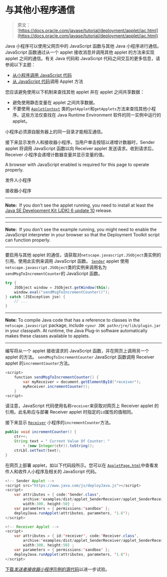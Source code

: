 # 与其他小程序通信

> 原文： [https://docs.oracle.com/javase/tutorial/deployment/applet/iac.html](https://docs.oracle.com/javase/tutorial/deployment/applet/iac.html)

Java 小程序可以使用父网页中的 JavaScript 函数与其他 Java 小程序进行通信。 JavaScript 函数通过从一个 applet 接收消息并调用其他 applet 的方法来实现 applet 之间的通信。有关 Java 代码和 JavaScript 代码之间交互的更多信息，请参阅以下主题：

*   [从小程序调用 JavaScript 代码](../applet/invokingJavaScriptFromApplet.html)
*   [从 JavaScript 代码](../applet/invokingAppletMethodsFromJavaScript.html)调用 Applet 方法

您应该避免使用以下机制来查找其他 applet 并在 applet 之间共享数据：

*   避免使用静态变量在 applet 之间共享数据。
*   不要使用 [`AppletContext`](https://docs.oracle.com/javase/8/docs/api/java/applet/AppletContext.html) 类的`getApplet`和`getApplets`方法来查找其他小程序。这些方法仅查找在 Java Runtime Environment 软件的同一实例中运行的 applet。

小程序必须源自服务器上的同一目录才能相互通信。

接下来显示发件人和接收器小程序。当用户单击按钮以递增计数器时，Sender applet 将调用 JavaScript 函数以向 Receiver applet 发送请求。收到请求后，Receiver 小程序会递增计数器变量并显示变量的值。

<noscript>A browser with JavaScript enabled is required for this page to operate properly.</noscript>

发件人小程序

接收器小程序

* * *

**Note:**  If you don't see the applet running, you need to install at least the [Java SE Development Kit (JDK) 6 update 10](http://www.oracle.com/technetwork/java/javase/downloads/index.html) release.

* * *

* * *

**Note:**  If you don't see the example running, you might need to enable the JavaScript interpreter in your browser so that the Deployment Toolkit script can function properly.

* * *

要启用与其他 applet 的通信，请获取对`netscape.javascript.JSObject`类实例的引用。使用此实例来调用 JavaScript 函数。 [`Sender`](examples/applet_SenderReceiver/src/Sender.java) applet 使用`netscape.javascript.JSObject`类的实例来调用名为`sendMsgToIncrementCounter`的 JavaScript 函数。

```java
try {
    JSObject window = JSObject.getWindow(this);
    window.eval("sendMsgToIncrementCounter()");
} catch (JSException jse) {
    // ...
}

```

* * *

**Note:** To compile Java code that has a reference to classes in the `netscape.javascript` package, include `<your JDK path>/jre/lib/plugin.jar` in your classpath. At runtime, the Java Plug-in software automatically makes these classes available to applets.

* * *

编写将从一个 applet 接收请求的 JavaScript 函数，并在网页上调用另一个 applet 的方法。 `sendMsgToIncrementCounter` JavaScript 函数调用 Receiver applet 的`incrementCounter`方法。

```java
<script>
    function sendMsgToIncrementCounter() {
        var myReceiver = document.getElementById("receiver");
        myReceiver.incrementCounter();
    } 
<script>

```

请注意，JavaScript 代码使用名称`receiver`来获取对网页上 Receiver applet 的引用。此名称应与部署 Receiver applet 时指定的`id`属性的值相同。

接下来显示 [`Receiver`](examples/applet_SenderReceiver/src/Receiver.java) 小程序的`incrementCounter`方法。

```java
public void incrementCounter() {
    ctr++;
    String text = " Current Value Of Counter: "
        + (new Integer(ctr)).toString();
    ctrLbl.setText(text);
}

```

在网页上部署 applet，如以下代码段所示。您可以在 [``AppletPage.html``](examples/dist/applet_SenderReceiver/AppletPage.html)中查看发件人和收件人小程序及相关的 JavaScript 代码。

```java
<!-- Sender Applet -->
<script src="https://www.java.com/js/deployJava.js"></script>
<script> 
    var attributes = { code:'Sender.class',
        archive:'examples/dist/applet_SenderReceiver/applet_SenderReceiver.jar',
        width:300, height:50} ;
    var parameters = { permissions:'sandbox' };
    deployJava.runApplet(attributes, parameters, '1.6');
</script>

<!-- Receiver Applet -->
<script> 
    var attributes = { id:'receiver', code:'Receiver.class',
        archive:'examples/dist/applet_SenderReceiver/applet_SenderReceiver.jar',
        width:300, height:50} ;
    var parameters = { permissions:'sandbox' };
    deployJava.runApplet(attributes, parameters, '1.6');
</script>

```

[下载*发送者接收器小程序*示例的源代码](examplesIndex.html#SenderReceiver)以进一步试验。